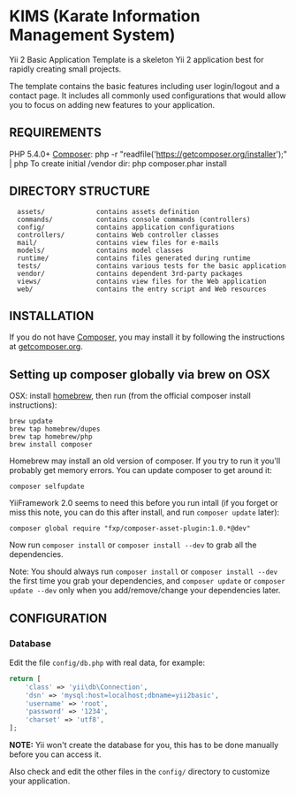 KIMS (Karate Information Management System)
===========================================

Yii 2 Basic Application Template is a skeleton Yii 2 application best for
rapidly creating small projects.

The template contains the basic features including user login/logout and a contact page.
It includes all commonly used configurations that would allow you to focus on adding new
features to your application.

REQUIREMENTS
------------

PHP 5.4.0+
[Composer](https://getcomposer.org): php -r "readfile('https://getcomposer.org/installer');" | php
To create initial /vendor dir: php composer.phar install


DIRECTORY STRUCTURE
-------------------

      assets/             contains assets definition
      commands/           contains console commands (controllers)
      config/             contains application configurations
      controllers/        contains Web controller classes
      mail/               contains view files for e-mails
      models/             contains model classes
      runtime/            contains files generated during runtime
      tests/              contains various tests for the basic application
      vendor/             contains dependent 3rd-party packages
      views/              contains view files for the Web application
      web/                contains the entry script and Web resources




INSTALLATION
------------

If you do not have [Composer](http://getcomposer.org/), you may install it by following the instructions
at [getcomposer.org](http://getcomposer.org/doc/00-intro.md#installation-nix).

## Setting up composer globally via brew on OSX

OSX: install [homebrew](http://brew.sh/), then run (from the official composer install instructions):

```
brew update
brew tap homebrew/dupes
brew tap homebrew/php
brew install composer
```

Homebrew may install an old version of composer. If you try to run it you'll probably get memory errors. You can update composer to get around it:

~~~
composer selfupdate
~~~

YiiFramework 2.0 seems to need this before you run intall (if you forget or miss this note, you can do this after install, and run `composer update` later):

```
composer global require "fxp/composer-asset-plugin:1.0.*@dev"
```

Now run `composer install` or `composer install --dev` to grab all the dependencies.

Note: You should always run `composer install` or `composer install --dev` the first time you grab your dependencies, and `composer update` or `composer update --dev` only when you add/remove/change your dependencies later.


CONFIGURATION
-------------

### Database

Edit the file `config/db.php` with real data, for example:

```php
return [
	'class' => 'yii\db\Connection',
	'dsn' => 'mysql:host=localhost;dbname=yii2basic',
	'username' => 'root',
	'password' => '1234',
	'charset' => 'utf8',
];
```

**NOTE:** Yii won't create the database for you, this has to be done manually before you can access it.

Also check and edit the other files in the `config/` directory to customize your application.
